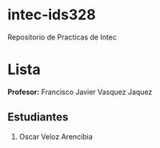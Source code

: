 # intec-ids328
Repositorio de Practicas de Intec


# Lista

**Profesor:** Francisco Javier Vasquez Jaquez

## Estudiantes

1. Oscar Veloz Arencibia
